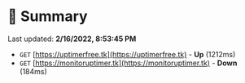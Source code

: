 # 📖 Summary
Last updated: **2/16/2022, 8:53:45 PM**

- `GET` [https://uptimerfree.tk](https://uptimerfree.tk) - **Up** (1212ms)
- `GET` [https://monitoruptimer.tk](https://monitoruptimer.tk) - **Down** (184ms)
